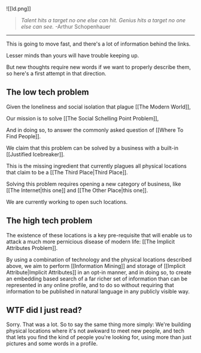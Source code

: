 
![[ld.png]]

> _Talent hits a target no one else can hit. Genius hits a target no one else can see._
> -Arthur Schopenhauer

---

This is going to move fast, and there's a lot of information behind the links. 

Lesser minds than yours will have trouble keeping up.

But new thoughts require new words if we want to properly describe them, so here's a first attempt in that direction.

## The low tech problem

Given the loneliness and social isolation that plague [[The Modern World]],

Our mission is to solve [[The Social Schelling Point Problem]],

And in doing so, to answer the commonly asked question of [[Where To Find People]].

We claim that this problem can be solved by a business with a built-in [[Justified Icebreaker]].

This is the missing ingredient that currently plagues all physical locations that claim to be a [[The Third Place|Third Place]].

Solving this problem requires opening a new category of business, like [[The Internet|this one]] and [[The Other Place|this one]].

We are currently working to open such locations.

## The high tech problem

The existence of these locations is a key pre-requisite that will enable us to attack a much more pernicious disease of modern life: [[The Implicit Attributes Problem]].

By using a combination of technology and the physical locations described above, we aim to perform [[Information Mining]] and storage of [[Implicit Attribute|Implicit Attributes]] in an opt-in manner, and in doing so, to create an embedding based search of a far richer set of information than can be represented in any online profile, and to do so without requiring that information to be published in natural language in any publicly visible way.

## WTF did I just read?
Sorry. That was a lot. So to say the same thing more simply: We're building physical locations where it's not awkward to meet new people, and tech that lets you find the kind of people you're looking for, using more than just pictures and some words in a profile.